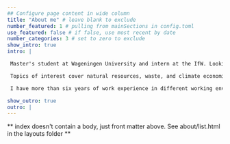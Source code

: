 ```yaml
---
## Configure page content in wide column
title: "About me" # leave blank to exclude
number_featured: 1 # pulling from mainSections in config.toml
use_featured: false # if false, use most recent by date
number_categories: 3 # set to zero to exclude
show_intro: true
intro: | 

 Master's student at Wageningen University and intern at the IfW. Looking to help find scientific, innovative solutions to cope with the consequences of human activity on the environment and the effects of climate change on our communities.

 Topics of interest cover natural resources, waste, and climate economics. I enjoy working with econometrics, climate-economic modelling, and environmental economics theory.

 I have more than six years of work experience in different working environments, which helped me build professional and soft skills. Although I am very independent in my day-to-day work, I enjoy talking to clients and colleagues to learn from them and find solutions together.

show_outro: true
outro: |
---
```


** index doesn't contain a body, just front matter above.
See about/list.html in the layouts folder **